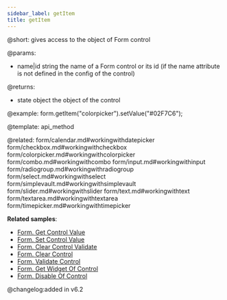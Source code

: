 ```yaml
---
sidebar_label: getItem
title: getItem
---          
```


@short: gives access to the object of Form control

@params:
- name|id	string		the name of a Form control or its id (if the name attribute is not defined in the config of the control)

@returns:
- state 		object		the object of the control



@example:
form.getItem("colorpicker").setValue("#02F7C6");


@template: api_method

@related: 
form/calendar.md#workingwithdatepicker
form/checkbox.md#workingwithcheckbox
form/colorpicker.md#workingwithcolorpicker
form/combo.md#workingwithcombo
form/input.md#workingwithinput
form/radiogroup.md#workingwithradiogroup
form/select.md#workingwithselect
form/simplevault.md#workingwithsimplevault
form/slider.md#workingwithslider
form/text.md#workingwithtext
form/textarea.md#workingwithtextarea
form/timepicker.md#workingwithtimepicker

**Related samples**:
- [Form. Get Control Value](https://snippet.dhtmlx.com/q3u16v01)
- [Form. Set Control Value](https://snippet.dhtmlx.com/ptwm9ttd)
- [Form. Clear Control Validate](https://snippet.dhtmlx.com/2yj3obz2)
- [Form. Clear Control](https://snippet.dhtmlx.com/82i6levj)
- [Form. Validate Control](https://snippet.dhtmlx.com/2wz5lfbp)
- [Form. Get Widget Of Control](https://snippet.dhtmlx.com/0aqkdsi7)
- [Form. Disable Of Control](https://snippet.dhtmlx.com/n0ndn215)

@changelog:added in v6.2 

